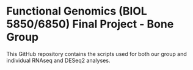 # Functional Genomics (BIOL 5850/6850) Final Project - Bone Group

This GitHub repository contains the scripts used for both our group and individual RNAseq and DESeq2 analyses.
